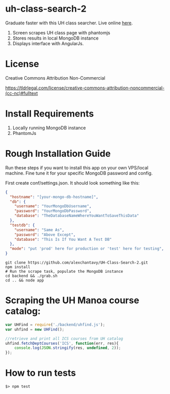 uh-class-search-2
=================

Graduate faster with this UH class searcher.  Live online [here](http://uhfind.alexchantavy.com).

1. Screen scrapes UH class page with phantomjs
2. Stores results in local MongoDB instance
3. Displays interface with AngularJs.

# License 
Creative Commons Attribution Non-Commercial

https://tldrlegal.com/license/creative-commons-attribution-noncommercial-(cc-nc)#fulltext


# Install Requirements
1. Locally running MongoDB instance
2. PhantomJs 

# Rough Installation Guide
Run these steps if you want to install this app on your own VPS/local machine.  Fine tune it for your specific MongoDB password and config.

First create conf/settings.json.  It should look something like this:
```json
{
  "hostname": "[your-mongo-db-hostname]",
  "db": {
    "username": "YourMongoDbUsername",
    "password": "YourMongoDbPassword",
    "database": "TheDatabaseNameWhereYouWantToSaveThisData"
  },
  "testdb": {
    "username": "Same As",
    "password": "Above Except",
    "database": "This Is If You Want A Test DB"
  },
  "mode": "put 'prod' here for production or 'test' here for testing",
}
```

```shell
git clone https://github.com/alexchantavy/UH-Class-Search-2.git
npm install 
# Run the scrape task, populate the MongoDB instance
cd backend && ./grab.sh
cd .. && node app
```

# Scraping the UH Manoa course catalog:

```javascript
var UHFind = require('./backend/uhfind.js');
var uhfind = new UHFind();

//retrieve and print all ICS courses from UH catalog
uhfind.fetchDeptCourses('ICS', function(err, res){
	console.log(JSON.stringify(res, undefined, 2));
});
```

# How to run tests
```shell
$> npm test
```



